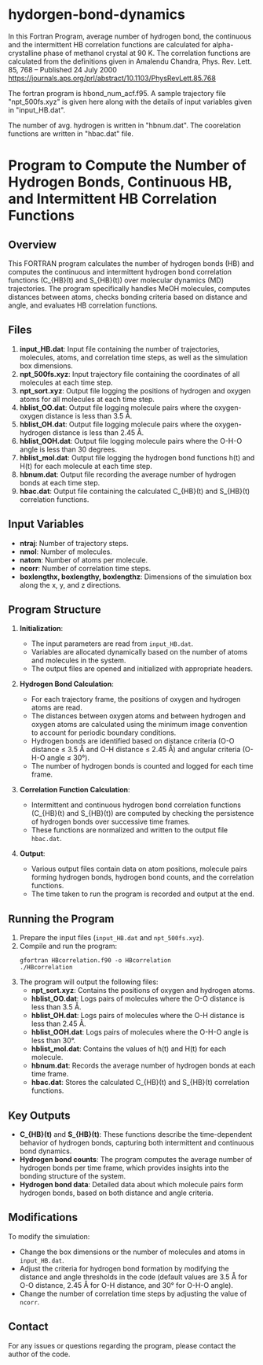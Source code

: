 # hydorgen-bond-dynamics
In this Fortran Program, average number of hydrogen bond, the continuous and the intermittent HB correlation functions are calculated for alpha-crystalline phase of methanol crystal at 90 K.
The correlation functions are calculated from the definitions given in Amalendu Chandra, Phys. Rev. Lett. 85, 768 – Published 24 July 2000
https://journals.aps.org/prl/abstract/10.1103/PhysRevLett.85.768

The fortran program is hbond_num_acf.f95.
A sample trajectory file "npt_500fs.xyz" is given here along with the details of input variables given in "input_HB.dat".

The number of avg. hydrogen is written in "hbnum.dat".
The coorelation functions are written in "hbac.dat" file.

# Program to Compute the Number of Hydrogen Bonds, Continuous HB, and Intermittent HB Correlation Functions

## Overview

This FORTRAN program calculates the number of hydrogen bonds (HB) and computes the continuous and intermittent hydrogen bond correlation functions (C\_{HB}(t) and S\_{HB}(t)) over molecular dynamics (MD) trajectories. The program specifically handles MeOH molecules, computes distances between atoms, checks bonding criteria based on distance and angle, and evaluates HB correlation functions.

## Files

1. **input_HB.dat**: Input file containing the number of trajectories, molecules, atoms, and correlation time steps, as well as the simulation box dimensions.
2. **npt_500fs.xyz**: Input trajectory file containing the coordinates of all molecules at each time step.
3. **npt_sort.xyz**: Output file logging the positions of hydrogen and oxygen atoms for all molecules at each time step.
4. **hblist_OO.dat**: Output file logging molecule pairs where the oxygen-oxygen distance is less than 3.5 Å.
5. **hblist_OH.dat**: Output file logging molecule pairs where the oxygen-hydrogen distance is less than 2.45 Å.
6. **hblist_OOH.dat**: Output file logging molecule pairs where the O-H-O angle is less than 30 degrees.
7. **hblist_mol.dat**: Output file logging the hydrogen bond functions h(t) and H(t) for each molecule at each time step.
8. **hbnum.dat**: Output file recording the average number of hydrogen bonds at each time step.
9. **hbac.dat**: Output file containing the calculated C\_{HB}(t) and S\_{HB}(t) correlation functions.

## Input Variables

- **ntraj**: Number of trajectory steps.
- **nmol**: Number of molecules.
- **natom**: Number of atoms per molecule.
- **ncorr**: Number of correlation time steps.
- **boxlengthx, boxlengthy, boxlengthz**: Dimensions of the simulation box along the x, y, and z directions.

## Program Structure

1. **Initialization**:
   - The input parameters are read from `input_HB.dat`.
   - Variables are allocated dynamically based on the number of atoms and molecules in the system.
   - The output files are opened and initialized with appropriate headers.

2. **Hydrogen Bond Calculation**:
   - For each trajectory frame, the positions of oxygen and hydrogen atoms are read.
   - The distances between oxygen atoms and between hydrogen and oxygen atoms are calculated using the minimum image convention to account for periodic boundary conditions.
   - Hydrogen bonds are identified based on distance criteria (O-O distance ≤ 3.5 Å and O-H distance ≤ 2.45 Å) and angular criteria (O-H-O angle ≤ 30°).
   - The number of hydrogen bonds is counted and logged for each time frame.

3. **Correlation Function Calculation**:
   - Intermittent and continuous hydrogen bond correlation functions (C\_{HB}(t) and S\_{HB}(t)) are computed by checking the persistence of hydrogen bonds over successive time frames.
   - These functions are normalized and written to the output file `hbac.dat`.

4. **Output**:
   - Various output files contain data on atom positions, molecule pairs forming hydrogen bonds, hydrogen bond counts, and the correlation functions.
   - The time taken to run the program is recorded and output at the end.

## Running the Program

1. Prepare the input files (`input_HB.dat` and `npt_500fs.xyz`).
2. Compile and run the program:
   ```
   gfortran HBcorrelation.f90 -o HBcorrelation
   ./HBcorrelation
   ```
3. The program will output the following files:
   - **npt_sort.xyz**: Contains the positions of oxygen and hydrogen atoms.
   - **hblist_OO.dat**: Logs pairs of molecules where the O-O distance is less than 3.5 Å.
   - **hblist_OH.dat**: Logs pairs of molecules where the O-H distance is less than 2.45 Å.
   - **hblist_OOH.dat**: Logs pairs of molecules where the O-H-O angle is less than 30°.
   - **hblist_mol.dat**: Contains the values of h(t) and H(t) for each molecule.
   - **hbnum.dat**: Records the average number of hydrogen bonds at each time frame.
   - **hbac.dat**: Stores the calculated C\_{HB}(t) and S\_{HB}(t) correlation functions.

## Key Outputs

- **C\_{HB}(t)** and **S\_{HB}(t)**: These functions describe the time-dependent behavior of hydrogen bonds, capturing both intermittent and continuous bond dynamics.
- **Hydrogen bond counts**: The program computes the average number of hydrogen bonds per time frame, which provides insights into the bonding structure of the system.
- **Hydrogen bond data**: Detailed data about which molecule pairs form hydrogen bonds, based on both distance and angle criteria.

## Modifications

To modify the simulation:
- Change the box dimensions or the number of molecules and atoms in `input_HB.dat`.
- Adjust the criteria for hydrogen bond formation by modifying the distance and angle thresholds in the code (default values are 3.5 Å for O-O distance, 2.45 Å for O-H distance, and 30° for O-H-O angle).
- Change the number of correlation time steps by adjusting the value of `ncorr`.

## Contact

For any issues or questions regarding the program, please contact the author of the code.
